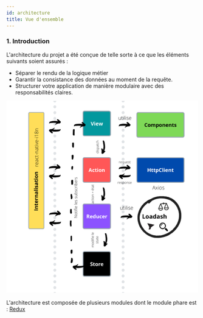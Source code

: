```yaml
---
id: architecture
title: Vue d'ensemble
---
```


### 1. Introduction 

L'architecture du projet a été conçue de telle sorte à ce que les éléments suivants soient assurés :

- Séparer le rendu de la logique métier
- Garantir la consistance des données au moment de la requête.
- Structurer votre application de manière modulaire avec des responsabilités claires.

![alt-text](assets/Architecture.png)

L'architecture est composée de plusieurs modules dont le module phare est : [Redux](redux.md)
